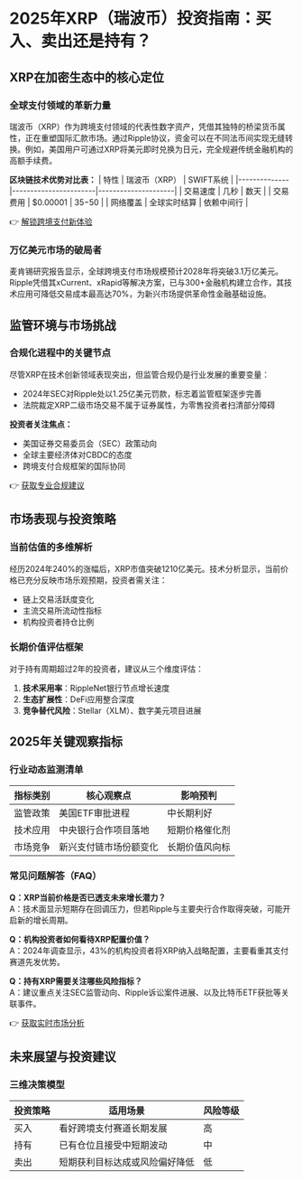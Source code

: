 # 2025年XRP（瑞波币）投资指南：买入、卖出还是持有？

## XRP在加密生态中的核心定位

### 全球支付领域的革新力量
瑞波币（XRP）作为跨境支付领域的代表性数字资产，凭借其独特的桥梁货币属性，正在重塑国际汇款市场。通过Ripple协议，资金可以在不同法币间实现无缝转换。例如，美国用户可通过XRP将美元即时兑换为日元，完全规避传统金融机构的高额手续费。

**区块链技术优势对比表：**
| 特性         | 瑞波币（XRP）         | SWIFT系统           |
|--------------|-----------------------|---------------------|
| 交易速度     | 几秒                  | 数天                |
| 交易费用     | $0.00001              | $35-$50             |
| 网络覆盖     | 全球实时结算          | 依赖中间行          |

👉 [解锁跨境支付新体验](https://bit.ly/okx_welcome)

### 万亿美元市场的破局者
麦肯锡研究报告显示，全球跨境支付市场规模预计2028年将突破3.1万亿美元。Ripple凭借其xCurrent、xRapid等解决方案，已与300+金融机构建立合作，其技术应用可降低交易成本最高达70%，为新兴市场提供革命性金融基础设施。

## 监管环境与市场挑战

### 合规化进程中的关键节点
尽管XRP在技术创新领域表现突出，但监管合规仍是行业发展的重要变量：
- 2024年SEC对Ripple处以1.25亿美元罚款，标志着监管框架逐步完善
- 法院裁定XRP二级市场交易不属于证券属性，为零售投资者扫清部分障碍

**投资者关注焦点：**
- 美国证券交易委员会（SEC）政策动向
- 全球主要经济体对CBDC的态度
- 跨境支付合规框架的国际协同

👉 [获取专业合规建议](https://bit.ly/okx_welcome)

## 市场表现与投资策略

### 当前估值的多维解析
经历2024年240%的涨幅后，XRP市值突破1210亿美元。技术分析显示，当前价格已充分反映市场乐观预期，投资者需关注：
- 链上交易活跃度变化
- 主流交易所流动性指标
- 机构投资者持仓比例

### 长期价值评估框架
对于持有周期超过2年的投资者，建议从三个维度评估：
1. **技术采用率**：RippleNet银行节点增长速度
2. **生态扩展性**：DeFi应用整合深度
3. **竞争替代风险**：Stellar（XLM）、数字美元项目进展

## 2025年关键观察指标

### 行业动态监测清单
| 指标类别       | 核心观察点                  | 影响预判          |
|----------------|-----------------------------|-------------------|
| 监管政策       | 美国ETF审批进程             | 中长期利好        |
| 技术应用       | 中央银行合作项目落地        | 短期价格催化剂    |
| 市场竞争       | 新兴支付链市场份额变化      | 长期价值风向标    |

### 常见问题解答（FAQ）

**Q：XRP当前价格是否已透支未来增长潜力？**  
A：技术面显示短期存在回调压力，但若Ripple与主要央行合作取得突破，可能开启新的增长周期。

**Q：机构投资者如何看待XRP配置价值？**  
A：2024年调查显示，43%的机构投资者将XRP纳入战略配置，主要看重其支付赛道先发优势。

**Q：持有XRP需要关注哪些风险指标？**  
A：建议重点关注SEC监管动向、Ripple诉讼案件进展、以及比特币ETF获批等关联事件。

👉 [获取实时市场分析](https://bit.ly/okx_welcome)

## 未来展望与投资建议

### 三维决策模型
| 投资策略 | 适用场景                          | 风险等级 |
|----------|-----------------------------------|----------|
| 买入     | 看好跨境支付赛道长期发展          | 高       |
| 持有     | 已有仓位且接受中短期波动          | 中       |
| 卖出     | 短期获利目标达成或风险偏好降低    | 低       |
